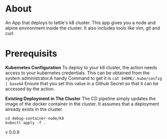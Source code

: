 # About

An App that deploys to tattle's k8 cluster. This app gives you a node and alpine environment inside the cluster. It also includes tools like vim, git and curl

# Prerequisits

**Kubernetes Configuration**
To deploy to your k8 cluster, the action needs access to your kubernetes credentials. This can be obtained from the system administrator.A handy Command to get it is `cat $HOME/.kube/config | base64`
Ensure that you set this value in a Github Secret so that it can be accessed by the action.

**Existing Deployment in The Cluster**
The CD pipeline simply updates the image of the docker container in the cluster. It assumes that a deployment already exists in the cluster.

```
cd debug-container-node/k8
kubectl apply -f .
```

v 0.0.9
